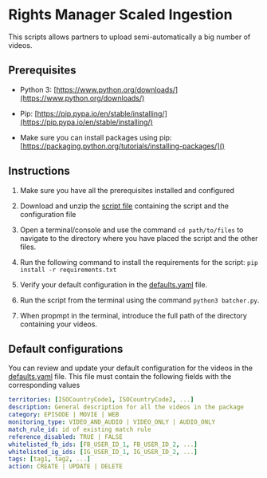 # Rights Manager Scaled Ingestion

This scripts allows partners to upload semi-automatically a big number of videos.

## Prerequisites

- Python 3: [https://www.python.org/downloads/](https://www.python.org/downloads/)

- Pip: [https://pip.pypa.io/en/stable/installing/](https://pip.pypa.io/en/stable/installing/)

- Make sure you can install packages using pip:  [https://packaging.python.org/tutorials/installing-packages/]()

## Instructions

1. Make sure you have all the prerequisites installed and configured

2. Download and unzip the [script file](script.zip) containing the script and the configuration file

3. Open a terminal/console and use the command `cd path/to/files` to navigate to the directory where you have placed the script and the other files.

4. Run the following command to install the requirements for the script: `pip install -r requirements.txt`

5. Verify your default configuration in the [defaults.yaml](defaults.yaml) file.

6. Run the script from the terminal using the command `python3 batcher.py`.

7. When propmpt in the terminal, introduce the full path of the directory containing your videos.


## Default configurations

You can review and update your default configuration for the videos in the [defaults.yaml](defaults.yaml) file. This file must contain the following fields with the corresponding values

```YAML
territories: [ISOCountryCode1, ISOCountryCode2, ...]
description: General description for all the videos in the package
category: EPISODE | MOVIE | WEB
monitoring_type: VIDEO_AND_AUDIO | VIDEO_ONLY | AUDIO_ONLY
match_rule_id: id of existing match rule
reference_disabled: TRUE | FALSE
whitelisted_fb_ids: [FB_USER_ID_1, FB_USER_ID_2, ...]
whitelisted_ig_ids: [IG_USER_ID_1, IG_USER_ID_2, ...]
tags: [tag1, tag2, ...]
action: CREATE | UPDATE | DELETE
```
